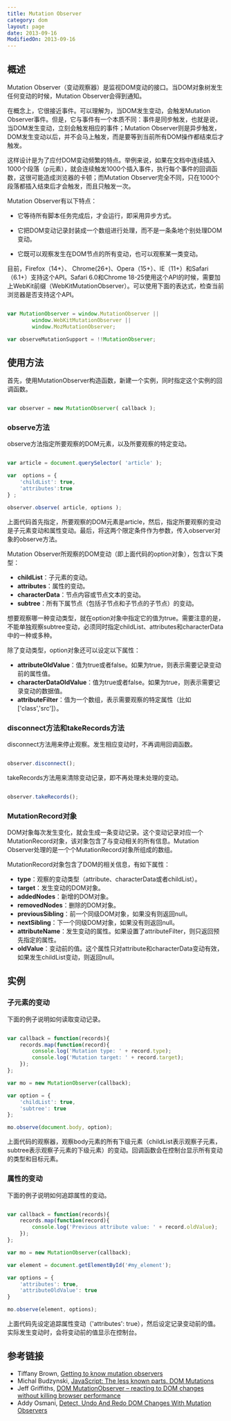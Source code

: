 ```yaml
---
title: Mutation Observer
category: dom
layout: page
date: 2013-09-16
ModifiedOn: 2013-09-16
---
```


## 概述

Mutation Observer（变动观察器）是监视DOM变动的接口。当DOM对象树发生任何变动的时候，Mutation Observer会得到通知。

在概念上，它很接近事件。可以理解为，当DOM发生变动，会触发Mutation Observer事件。但是，它与事件有一个本质不同：事件是同步触发，也就是说，当DOM发生变动，立刻会触发相应的事件；Mutation Observer则是异步触发，DOM发生变动以后，并不会马上触发，而是要等到当前所有DOM操作都结束后才触发。

这样设计是为了应付DOM变动频繁的特点。举例来说，如果在文档中连续插入1000个段落（p元素），就会连续触发1000个插入事件，执行每个事件的回调函数，这很可能造成浏览器的卡顿；而Mutation Observer完全不同，只在1000个段落都插入结束后才会触发，而且只触发一次。

Mutation Observer有以下特点：

- 它等待所有脚本任务完成后，才会运行，即采用异步方式。

- 它把DOM变动记录封装成一个数组进行处理，而不是一条条地个别处理DOM变动。

- 它既可以观察发生在DOM节点的所有变动，也可以观察某一类变动。

目前，Firefox（14+）、 Chrome(26+)、Opera（15+）、IE（11+）和Safari（6.1+）支持这个API。Safari 6.0和Chrome 18-25使用这个API的时候，需要加上WebKit前缀（WebKitMutationObserver）。可以使用下面的表达式，检查当前浏览器是否支持这个API。

```javascript

var MutationObserver = window.MutationObserver ||
        window.WebKitMutationObserver ||
        window.MozMutationObserver;

var observeMutationSupport = !!MutationObserver;

```

## 使用方法

首先，使用MutationObserver构造函数，新建一个实例，同时指定这个实例的回调函数。

```javascript

var observer = new MutationObserver( callback );

```

### observe方法

observe方法指定所要观察的DOM元素，以及所要观察的特定变动。

```javascript

var article = document.querySelector( 'article' );

var  options = {
    'childList': true,
    'attributes':true
} ;

observer.observe( article, options );

```

上面代码首先指定，所要观察的DOM元素是article，然后，指定所要观察的变动是子元素变动和属性变动。最后，将这两个限定条件作为参数，传入observer对象的observe方法。

Mutation Observer所观察的DOM变动（即上面代码的option对象），包含以下类型：

- **childList**：子元素的变动。
- **attributes**：属性的变动。
- **characterData**：节点内容或节点文本的变动。
- **subtree**：所有下属节点（包括子节点和子节点的子节点）的变动。

想要观察哪一种变动类型，就在option对象中指定它的值为true。需要注意的是，不能单独观察subtree变动，必须同时指定childList、attributes和characterData中的一种或多种。

除了变动类型，option对象还可以设定以下属性：

- **attributeOldValue**：值为true或者false。如果为true，则表示需要记录变动前的属性值。
- **characterDataOldValue**：值为true或者false。如果为true，则表示需要记录变动的数据值。
- **attributeFilter**：值为一个数组，表示需要观察的特定属性（比如['class','src']）。

### disconnect方法和takeRecords方法

disconnect方法用来停止观察。发生相应变动时，不再调用回调函数。

```javascript

observer.disconnect();

```

takeRecords方法用来清除变动记录，即不再处理未处理的变动。

```javascript

observer.takeRecords();

```

### MutationRecord对象

DOM对象每次发生变化，就会生成一条变动记录。这个变动记录对应一个MutationRecord对象，该对象包含了与变动相关的所有信息。Mutation Observer处理的是一个个MutationRecord对象所组成的数组。

MutationRecord对象包含了DOM的相关信息，有如下属性：

- **type**：观察的变动类型（attribute、characterData或者childList）。
- **target**：发生变动的DOM对象。
- **addedNodes**：新增的DOM对象。
- **removedNodes**：删除的DOM对象。
- **previousSibling**：前一个同级DOM对象，如果没有则返回null。
- **nextSibling**：下一个同级DOM对象，如果没有则返回null。
- **attributeName**：发生变动的属性。如果设置了attributeFilter，则只返回预先指定的属性。
- **oldValue**：变动前的值。这个属性只对attribute和characterData变动有效，如果发生childList变动，则返回null。

## 实例

### 子元素的变动

下面的例子说明如何读取变动记录。

```javascript

var callback = function(records){
    records.map(function(record){
    	console.log('Mutation type: ' + record.type);
    	console.log('Mutation target: ' + record.target);
    });
};

var mo = new MutationObserver(callback);

var option = {
    'childList': true,
    'subtree': true
};

mo.observe(document.body, option);

```

上面代码的观察器，观察body元素的所有下级元素（childList表示观察子元素，subtree表示观察子元素的下级元素）的变动。回调函数会在控制台显示所有变动的类型和目标元素。

### 属性的变动

下面的例子说明如何追踪属性的变动。

```javascript

var callback = function(records){
    records.map(function(record){
    	console.log('Previous attribute value: ' + record.oldValue);
    });
};

var mo = new MutationObserver(callback);

var element = document.getElementById('#my_element');

var options = {
    'attributes': true,
    'attributeOldValue': true
}

mo.observe(element, options);

```

上面代码先设定追踪属性变动（'attributes': true），然后设定记录变动前的值。实际发生变动时，会将变动前的值显示在控制台。

## 参考链接

- Tiffany Brown, [Getting to know mutation observers](http://dev.opera.com/articles/view/mutation-observers-tutorial/)
- Michal Budzynski, [JavaScript: The less known parts. DOM Mutations](http://michalbe.blogspot.com/2013/04/javascript-less-known-parts-dom.html)
- Jeff Griffiths, [DOM MutationObserver – reacting to DOM changes without killing browser performance](https://hacks.mozilla.org/2012/05/dom-mutationobserver-reacting-to-dom-changes-without-killing-browser-performance/)
- Addy Osmani, [Detect, Undo And Redo DOM Changes With Mutation Observers](http://addyosmani.com/blog/mutation-observers/)
